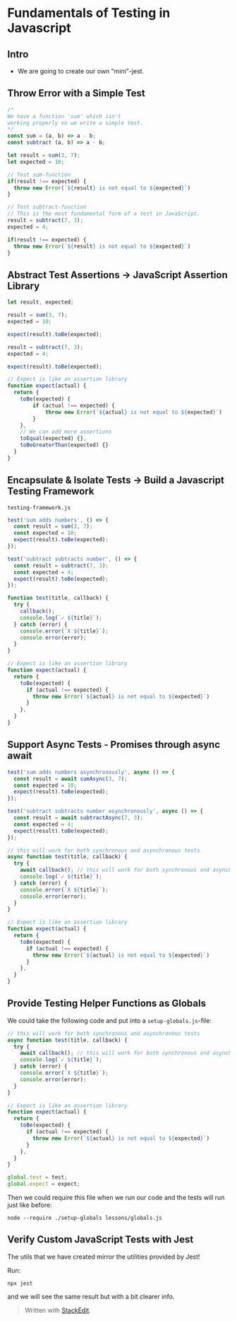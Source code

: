 # Fundamentals of Testing in Javascript

## Intro
- We are going to create our own "mini"-jest. 

## Throw Error with a Simple Test

```js
/*
We have a function 'sum' which isn't
working properly so we write a simple test.
*/
const sum = (a, b) => a - b;
const subtract (a, b) => a - b; 

let result = sum(3, 7);
let expected = 10;

// Test sum-function
if(result !== expected) {
  throw new Error(`${result} is not equal to ${expected}`)
}

// Test subtract-function
// This is the most fundamental form of a test in JavaScript.
result = subtract(7, 3);
expected = 4;

if(result !== expected) {
  throw new Error(`${result} is not equal to ${expected}`)
}

```

## Abstract Test Assertions -> JavaScript Assertion Library

```js
let result, expected;

result = sum(3, 7);
expected = 10;

expect(result).toBe(expected);

result = subtract(7, 3);
expected = 4;

expect(result).toBe(expected);

// Expect is like an assertion library
function expect(actual) {
  return {
    toBe(expected) {
        if (actual !== expected) {
            throw new Error(`${actual} is not equal to ${expected}`)
        }
    },
    // We can add more assertions
    toEqual(expected) {},
    toBeGreaterThan(expected) {}
  }
}
```

## Encapsulate & Isolate Tests -> Build a Javascript Testing Framework

`testing-framework.js`
```js
test('sum adds numbers', () => {
  const result = sum(3, 7);
  const expected = 10;
  expect(result).toBe(expected);
});

test('subtract subtracts number', () => {
  const result = subtract(7, 3);
  const expected = 4;
  expect(result).toBe(expected);
});

function test(title, callback) {
  try {
    callback();
    console.log(`✓ ${title}`);
  } catch (error) {
    console.error(`X ${title}`);
    console.error(error);
  }
}

// Expect is like an assertion library
function expect(actual) {
  return {
    toBe(expected) {
      if (actual !== expected) {
        throw new Error(`${actual} is not equal to ${expected}`)
      }
    },
  }
}
```

## Support Async Tests - Promises through async await

```js
test('sum adds numbers asynchronously', async () => {
  const result = await sumAsync(3, 7);
  const expected = 10;
  expect(result).toBe(expected);
});

test('subtract subtracts number asynchronously', async () => {
  const result = await subtractAsync(7, 3);
  const expected = 4;
  expect(result).toBe(expected);
});

// this will work for both synchronous and asynchronous tests
async function test(title, callback) {
  try {
    await callback(); // this will work for both synchronous and asynchronous tests
    console.log(`✓ ${title}`);
  } catch (error) {
    console.error(`X ${title}`);
    console.error(error);
  }
}

// Expect is like an assertion library
function expect(actual) {
  return {
    toBe(expected) {
      if (actual !== expected) {
        throw new Error(`${actual} is not equal to ${expected}`)
      }
    },
  }
}
```

## Provide Testing Helper Functions as Globals

We could take the following code and put into a `setup-globals.js`-file:

```js
// this will work for both synchronous and asynchronous tests
async function test(title, callback) {
  try {
    await callback(); // this will work for both synchronous and asynchronous tests
    console.log(`✓ ${title}`);
  } catch (error) {
    console.error(`X ${title}`);
    console.error(error);
  }
}

// Expect is like an assertion library
function expect(actual) {
  return {
    toBe(expected) {
      if (actual !== expected) {
        throw new Error(`${actual} is not equal to ${expected}`)
      }
    },
  }
}

global.test = test;
global.expect = expect;
```
Then we could require this file when we run our code and the tests will run just like before:
```terminal
node --require ./setup-globals lessons/globals.js
```

## Verify Custom JavaScript Tests with Jest
The utils that we have created mirror the utilities provided by Jest!

Run:
```terminal
npx jest
```
and we will see the same result but with a bit clearer info.

> Written with [StackEdit](https://stackedit.io/).
<!--stackedit_data:
eyJoaXN0b3J5IjpbMTQ1MDEyNTEyMiwxMzg3MzAzMzQ3LC0yNz
gwNjc5NzksMTU4NzM2ODcyMiwzNjc5MTc1OTcsODM3Njg1Njk3
XX0=
-->